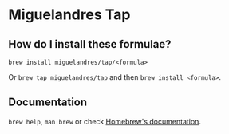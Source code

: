 # Miguelandres Tap

## How do I install these formulae?

`brew install miguelandres/tap/<formula>`

Or `brew tap miguelandres/tap` and then `brew install <formula>`.

## Documentation

`brew help`, `man brew` or check [Homebrew's documentation](https://docs.brew.sh).
